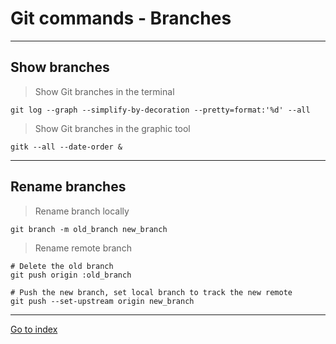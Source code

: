 # Git commands - Branches

***


## Show branches

> Show Git branches in the terminal

    git log --graph --simplify-by-decoration --pretty=format:'%d' --all


> Show Git branches in the graphic tool

    gitk --all --date-order &


***

## Rename branches

> Rename branch locally

    git branch -m old_branch new_branch


> Rename remote branch

    # Delete the old branch
    git push origin :old_branch

    # Push the new branch, set local branch to track the new remote
    git push --set-upstream origin new_branch


***

[Go to index](../../README.md)
